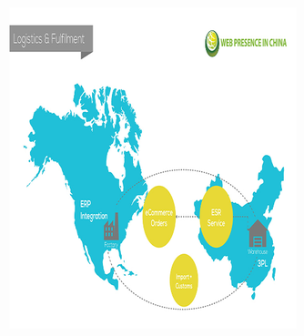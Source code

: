 <a class="imgpopup" href="logistics_fulfillment2.jpg"><img src="logistics_fulfillment2.jpg" width="940" height="565"></a>